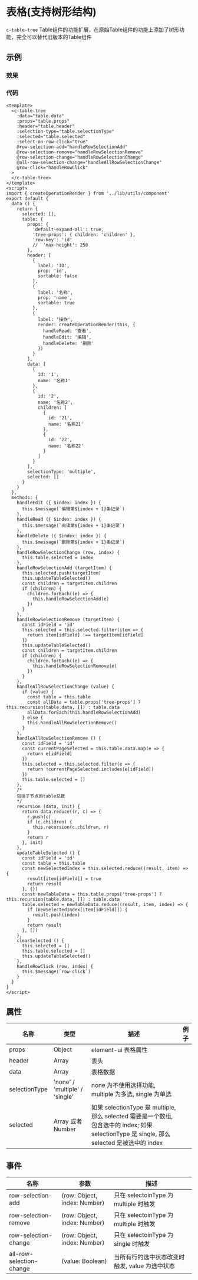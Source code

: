 # 表格(支持树形结构)  
`c-table-tree`  Table组件的功能扩展，在原始Table组件的功能上添加了树形功能，完全可以替代旧版本的Table组件

## 示例  

### 效果

<Demo>
  <TableTreeDemo />
</Demo>

### 代码  
```vue
<template>
  <c-table-tree
    :data="table.data"
    :props="table.props"
    :header="table.header"
    :selection-type="table.selectionType"
    :selected="table.selected"
    :select-on-row-click="true"
    @row-selection-add="handleRowSelectionAdd"
    @row-selection-remove="handleRowSelectionRemove"
    @row-selection-change="handleRowSelectionChange"
    @all-row-selection-change="handleAllRowSelectionChange"
    @row-click="handleRowClick"
  >
  </c-table-tree>
</template>
<script>
import { createOperationRender } from '../lib/utils/component'
export default {
  data () {
    return {
      selected: [],
      table: {
        props: {
          'default-expand-all': true,
          'tree-props': { children: 'children' },
          'row-key': 'id'
          //  'max-height': 250
        },
        header: [
          {
            label: 'ID',
            prop: 'id',
            sortable: false
          },
          {
            label: '名称',
            prop: 'name',
            sortable: true
          },
          {
            label: '操作',
            render: createOperationRender(this, {
              handleRead: '查看',
              handleEdit: '编辑',
              handleDelete: '删除'
            })
          }
        ],
        data: [
          {
            id: '1',
            name: '名称1'
          },
          {
            id: '2',
            name: '名称2',
            children: [
              {
                id: '21',
                name: '名称21'
              },
              {
                id: '22',
                name: '名称22'
              }
            ]
          }
        ],
        selectionType: 'multiple',
        selected: []
      }
    }
  },
  methods: {
    handleEdit ({ $index: index }) {
      this.$message(`编辑第${index + 1}条记录`)
    },
    handleRead ({ $index: index }) {
      this.$message(`阅读第${index + 1}条记录`)
    },
    handleDelete ({ $index: index }) {
      this.$message(`删除第${index + 1}条记录`)
    },
    handleRowSelectionChange (row, index) {
      this.table.selected = index
    },
    handleRowSelectionAdd (targetItem) {
      this.selected.push(targetItem)
      this.updateTableSelected()
      const children = targetItem.children
      if (children) {
        children.forEach((e) => {
          this.handleRowSelectionAdd(e)
        })
      }
    },
    handleRowSelectionRemove (targetItem) {
      const idField = 'id'
      this.selected = this.selected.filter(item => {
        return item[idField] !== targetItem[idField]
      })
      this.updateTableSelected()
      const children = targetItem.children
      if (children) {
        children.forEach((e) => {
          this.handleRowSelectionRemove(e)
        })
      }
    },
    handleAllRowSelectionChange (value) {
      if (value) {
        const table = this.table
        const allData = table.props['tree-props'] ? this.recursion(table.data, []) : table.data
        allData.forEach(this.handleRowSelectionAdd)
      } else {
        this.handleAllRowSelectionRemove()
      }
    },
    handleAllRowSelectionRemove () {
      const idField = 'id'
      const currentPageSelected = this.table.data.map(e => {
        return e[idField]
      })
      this.selected = this.selected.filter(e => {
        return !currentPageSelected.includes(e[idField])
      })
      this.table.selected = []
    },
    /*
    包括子节点的table总数
    */
    recursion (data, init) {
      return data.reduce((r, c) => {
        r.push(c)
        if (c.children) {
          this.recursion(c.children, r)
        }
        return r
      }, init)
    },
    updateTableSelected () {
      const idField = 'id'
      const table = this.table
      const newSelectedIndex = this.selected.reduce((result, item) => {
        result[item[idField]] = true
        return result
      }, {})
      const newTableData = this.table.props['tree-props'] ? this.recursion(table.data, []) : table.data
      table.selected = newTableData.reduce((result, item, index) => {
        if (newSelectedIndex[item[idField]]) {
          result.push(index)
        }
        return result
      }, [])
    },
    clearSelected () {
      this.selected = []
      this.table.selected = []
      this.updateTableSelected()
    },
    handleRowClick (row, index) {
      this.$message(`row-click`)
    }
  }
}
</script>

```


## 属性  
| 名称 | 类型 | 描述 | 例子 |  
| ---- | ---- | ---- | ---- |
| props | Object | element-ui 表格属性 | |
| header | Array | 表头 | | 
| data | Array | 表格数据 | |  
| selectionType | 'none' / 'multiple' / 'single' |  none 为不使用选择功能, multiple 为多选, single 为单选| |
| selected | Array 或者 Number | 如果 selectionType 是 multiple, 那么 selected 需要是一个数组,  包含选中的 index; 如果 selectionType 是 single, 那么 selected 是被选中的 index | |  

## 事件  
| 名称 | 参数 | 描述 |  
| ---- | ---- | ---- |  
| row-selection-add | (row: Object, index: Number) | 只在 selectoinType 为 multiple 时触发 |  
| row-selection-remove | (row: Object, index: Number) | 只在 selectoinType 为 multiple 时触发 |  
| row-selection-change | (row: Object, index: Number) | 只在 selectoinType 为 single 时触发 |  
| all-row-selection-change | (value: Boolean) | 当所有行的选中状态改变时触发, value 为选中状态 |  

<Comment />